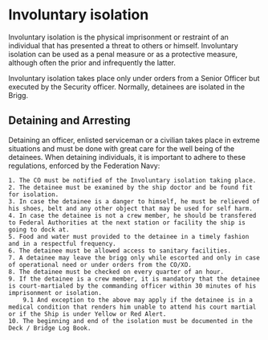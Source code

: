 ﻿---
status : 2
securityClass : 0
name : Involuntary isolation
---

# Involuntary isolation

Involuntary isolation is the physical imprisonment or restraint of an individual that has presented a threat to others or himself. Involuntary isolation can be used as a penal measure or as a protective measure, although often the prior and infrequently the latter.

Involuntary isolation takes place only under orders from a Senior Officer but executed by the Security officer.
Normally, detainees are isolated in the Brigg.


## Detaining and Arresting

Detaining an officer, enlisted serviceman or a civilian takes place in extreme situations and must be done with great care for the well being of the detainees.
When detaining individuals, it is important to adhere to these regulations, enforced by the Federation Navy:

	1. The CO must be notified of the Involuntary isolation taking place.
	2. The detainee must be examined by the ship doctor and be found fit for isolation.
	3. In case the detainee is a danger to himself, he must be relieved of his shoes, belt and any other object that may be used for self harm.
	4. In case the detainee is not a crew member, he should be transfered to Federal Authorities at the next station or facility the ship is going to dock at.
	5. Food and water must provided to the detainee in a timely fashion and in a respectful frequency.
	6. The detainee must be allowed access to sanitary facilities.
	7. A detainee may leave the brigg only while escorted and only in case of operational need or under orders from the CO/XO.
	8. The detainee must be checked on every quarter of an hour.
	9. If the detainee is a crew member, it is mandatory that the detainee is court-martialed by the commanding officer within 30 minutes of his imprisonment or isolation.
		9.1 And exception to the above may apply if the detainee is in a medical condition that renders him unable to attend his court martial or if the Ship is under Yellow or Red Alert.
	10. The beginning and end of the isolation must be documented in the Deck / Bridge Log Book.

